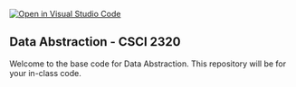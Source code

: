 [![Open in Visual Studio Code](https://classroom.github.com/assets/open-in-vscode-718a45dd9cf7e7f842a935f5ebbe5719a5e09af4491e668f4dbf3b35d5cca122.svg)](https://classroom.github.com/online_ide?assignment_repo_id=11615927&assignment_repo_type=AssignmentRepo)
## Data Abstraction - CSCI 2320

Welcome to the base code for Data Abstraction. This repository will be for your in-class code.